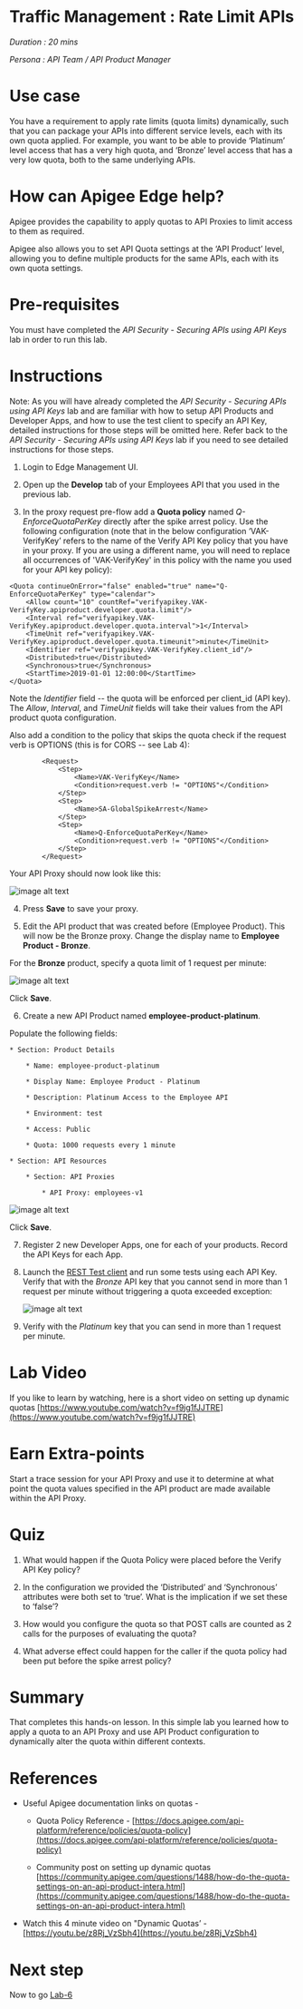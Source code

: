 # Traffic Management : Rate Limit APIs

*Duration : 20 mins*

*Persona : API Team / API Product Manager*

# Use case

You have a requirement to apply rate limits (quota limits) dynamically, such that you can package your APIs into different service levels, each with its own quota applied. For example, you want to be able to provide ‘Platinum’ level access that has a very high quota, and ‘Bronze’ level access that has a very low quota, both to the same underlying APIs.

# How can Apigee Edge help?

Apigee provides the capability to apply quotas to API Proxies to limit access to them as required.

Apigee also allows you to set API Quota settings at the ‘API Product’ level, allowing you to define multiple products for the same APIs, each with its own quota settings.

# Pre-requisites

You must have completed the *API Security - Securing APIs using API Keys* lab in order to run this lab. 

# Instructions

Note: As you will have already completed the *API Security - Securing APIs using API Keys* lab and are familiar with how to setup API Products and Developer Apps, and how to use the test client to specify an API Key, detailed instructions for those steps will be omitted here. Refer back to the *API Security - Securing APIs using API Keys* lab if you need to see detailed instructions for those steps.

1. Login to Edge Management UI.

2. Open up the **Develop** tab of your Employees API that you used in the previous lab.

3. In the proxy request pre-flow add a **Quota policy** named *Q-EnforceQuotaPerKey* directly after the spike arrest policy. Use the following configuration (note that in the below configuration ‘VAK-VerifyKey’ refers to the name of the Verify API Key policy that you have in your proxy. If you are using a different name, you will need to replace all occurrences of 'VAK-VerifyKey' in this policy with the name you used for your API key policy):

```
<Quota continueOnError="false" enabled="true" name="Q-EnforceQuotaPerKey" type="calendar">
    <Allow count="10" countRef="verifyapikey.VAK-VerifyKey.apiproduct.developer.quota.limit"/>
    <Interval ref="verifyapikey.VAK-VerifyKey.apiproduct.developer.quota.interval">1</Interval>
    <TimeUnit ref="verifyapikey.VAK-VerifyKey.apiproduct.developer.quota.timeunit">minute</TimeUnit>
    <Identifier ref="verifyapikey.VAK-VerifyKey.client_id"/>
    <Distributed>true</Distributed>
    <Synchronous>true</Synchronous>
    <StartTime>2019-01-01 12:00:00</StartTime>
</Quota>
```

Note the *Identifier* field -- the quota will be enforced per client_id (API key). The *Allow*, *Interval*, and *TimeUnit* fields will take their values from the API product quota configuration.

Also add a condition to the policy that skips the quota check if the request verb is OPTIONS (this is for CORS -- see Lab 4):

```
        <Request>
            <Step>
                <Name>VAK-VerifyKey</Name>
                <Condition>request.verb != "OPTIONS"</Condition>
            </Step>
            <Step>
                <Name>SA-GlobalSpikeArrest</Name>
            </Step>
            <Step>
                <Name>Q-EnforceQuotaPerKey</Name>
                <Condition>request.verb != "OPTIONS"</Condition>
            </Step>
        </Request>
```

Your API Proxy should now look like this:

![image alt text](./media/image_1.png)

4. Press **Save** to save your proxy.

5. Edit the API product that was created before (Employee Product). This will now be the Bronze proxy. Change the display name to **Employee Product - Bronze**.

For the **Bronze** product, specify a quota limit of 1 request per minute:

![image alt text](./media/image_2.png)

Click **Save**.

6. Create a new API Product named **employee-product-platinum**.
 
Populate the following fields:

    * Section: Product Details

        * Name: employee-product-platinum

        * Display Name: Employee Product - Platinum

        * Description: Platinum Access to the Employee API

        * Environment: test

        * Access: Public

        * Quota: 1000 requests every 1 minute

    * Section: API Resources

        * Section: API Proxies

            * API Proxy: employees-v1

![image alt text](./media/image_3.png)

Click **Save**.

7. Register 2 new Developer Apps, one for each of your products. Record the API Keys for each App.

8. Launch the [REST Test client](https://apigee-rest-client.appspot.com/) and run some tests using each API Key. Verify that with the *Bronze* API key that you cannot send in more than 1 request per minute without triggering a quota exceeded exception:

    ![image alt text](./media/image_4.png)

8. Verify with the *Platinum* key that you can send in more than 1 request per minute.	

# Lab Video

If you like to learn by watching, here is a short video on setting up dynamic quotas [https://www.youtube.com/watch?v=f9jg1fJJTRE](https://www.youtube.com/watch?v=f9jg1fJJTRE) 

# Earn Extra-points

Start a trace session for your API Proxy and use it to determine at what point the quota values specified in the API product are made available within the API Proxy.

# Quiz

1. What would happen if the Quota Policy were placed before the Verify API Key policy?

2. In the configuration we provided the ‘Distributed’ and ‘Synchronous’ attributes were both set to ‘true’. What is the implication if we set these to ‘false’?

3. How would you configure the quota so that POST calls are counted as 2 calls for the purposes of evaluating the quota?

4. What adverse effect could happen for the caller if the quota policy had been put before the spike arrest policy?

# Summary

That completes this hands-on lesson. In this simple lab you learned how to apply a quota to an API Proxy and use API Product configuration to dynamically alter the quota within different contexts.

# References

* Useful Apigee documentation links on quotas - 

    * Quota Policy Reference - [https://docs.apigee.com/api-platform/reference/policies/quota-policy](https://docs.apigee.com/api-platform/reference/policies/quota-policy) 

    * Community post on setting up dynamic quotas [https://community.apigee.com/questions/1488/how-do-the-quota-settings-on-an-api-product-intera.html](https://community.apigee.com/questions/1488/how-do-the-quota-settings-on-an-api-product-intera.html) 

* Watch this 4 minute video on "Dynamic Quotas’ - [https://youtu.be/z8Rj_VzSbh4](https://youtu.be/z8Rj_VzSbh4) 

# Next step

Now to go [Lab-6](../Lab%206%20API%20Publishing%20-%20Documentation)
